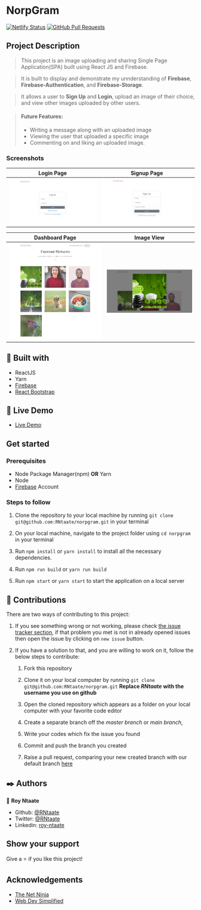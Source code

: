 # NorpGram

[![Netlify Status](https://api.netlify.com/api/v1/badges/fa27b8d5-8f20-4b4c-811e-f30a0e7ba5b7/deploy-status)](https://app.netlify.com/sites/norp-gram/deploys)
[![GitHub Pull Requests](https://img.shields.io/badge/GitHub-Pull%20Requests-blue)]()

## Project Description

> This project is an image uploading and sharing Single Page Application(SPA) built using React JS and Firebase.

> It is built to display and demonstrate my unnderstanding of **Firebase**, **Firebase-Authentication**, and **Firebase-Storage**.

> It allows a user to __Sign Up__ and __Login__, upload an image of their choice, and view other images uploaded by other users.

> #### Future Features:
> - Writing a message along with an uploaded image
> - Viewing the user that uploaded a specific image
> - Commenting on and liking an uploaded image.

### Screenshots

|Login Page|Signup Page
|-|-|
|![](/public/screenshot1.png)|![](/public/screenshot2.png)

|Dashboard Page|Image View
|-|-|
![](/public/screenshot3.png)|![](/public/screenshot4.png)

##  🔧 Built with

- ReactJS
- Yarn
- [Firebase](https://firebase.google.com/)
- [React Bootstrap](https://react-bootstrap.github.io/)

## 🔴 Live Demo

- [Live Demo](https://norp-gram.netlify.app/)

## Get started
### Prerequisites
- Node Package Manager(npm) __OR__ Yarn
- Node
- [Firebase](https://firebase.google.com/) Account

### Steps to follow
1. Clone the repository to your local machine by running `git clone git@github.com:RNtaate/norpgram.git` in your terminal

1. On your local machine, navigate to the project folder using `cd norpgram` in your terminal

1. Run `npm install` or `yarn install` to install all the necessary dependencies.

1. Run `npm run build` or `yarn run build`

1. Run `npm start` or `yarn start` to start the application on a local server

## 🤝 Contributions
  There are two ways of contributing to this project:

1. If you see something wrong or not working, please check [the issue tracker section](https://github.com/RNtaate/norpgram/issues), if that problem you met is not in already opened issues then open the issue by clicking on `new issue` button.

2. If you have a solution to that, and you are willing to work on it, follow the below steps to contribute:
    1.  Fork this repository

    1.  Clone it on your local computer by running `git clone git@github.com:RNtaate/norpgram.git` __Replace *RNtaate* with the username you use on github__
    1.  Open the cloned repository which appears as a folder on your local computer with your favorite code editor
    1.  Create a separate branch off the *master branch* or *main branch*,
    1.  Write your codes which fix the issue you found
    1.  Commit and push the branch you created
    1.  Raise a pull request, comparing your new created branch with our default branch [here](https://github.com/RNtaate/norpgram)

## ✒️  Authors

👤 **Roy Ntaate**

- Github: [@RNtaate](https://github.com/RNtaate)
- Twitter: [@RNtaate](https://twitter.com/RNtaate)
- Linkedin: [roy-ntaate](https://linkedin.com/in/roy-ntaate)

## Show your support

Give a ⭐️ if you like this project!

## Acknowledgements

- [The Net Ninja](https://www.youtube.com/channel/UCW5YeuERMmlnqo4oq8vwUpg)
- [Web Dev Simplified](https://www.youtube.com/channel/UCFbNIlppjAuEX4znoulh0Cw)